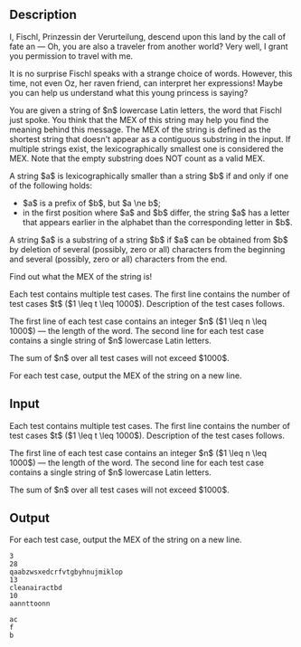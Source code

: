 ## Description

<div><p><span class="tex-font-style-it">I, Fischl, Prinzessin der Verurteilung, descend upon this land by the call of fate an — Oh, you are also a traveler from another world?</span> <span class="tex-font-style-it">Very well, I grant you permission to travel with me.</span></p><p>It is no surprise Fischl speaks with a strange choice of words. However, this time, not even Oz, her raven friend, can interpret her expressions! Maybe you can help us understand what this young princess is saying?</p><p>You are given a string of $n$ lowercase Latin letters, the word that Fischl just spoke. You think that the MEX of this string may help you find the meaning behind this message. The MEX of the string is defined as the shortest string that <span class="tex-font-style-bf">doesn't</span> appear as a contiguous substring in the input. If multiple strings exist, the lexicographically smallest one is considered the MEX. Note that the empty substring does NOT count as a valid MEX.</p><p>A string $a$ is lexicographically smaller than a string $b$ if and only if one of the following holds: </p><ul> <li> $a$ is a prefix of $b$, but $a \ne b$; </li><li> in the first position where $a$ and $b$ differ, the string $a$ has a letter that appears earlier in the alphabet than the corresponding letter in $b$. </li></ul><p>A string $a$ is a substring of a string $b$ if $a$ can be obtained from $b$ by deletion of several (possibly, zero or all) characters from the beginning and several (possibly, zero or all) characters from the end.</p><p>Find out what the MEX of the string is!</p></div><div class="input-specification"><p>Each test contains multiple test cases. The first line contains the number of test cases $t$ ($1 \leq t \leq 1000$). Description of the test cases follows.</p><p>The first line of each test case contains an integer $n$ ($1 \leq n \leq 1000$)&nbsp;— the length of the word. The second line for each test case contains a single string of $n$ lowercase Latin letters.</p><p>The sum of $n$ over all test cases will not exceed $1000$.</p></div><div class="output-specification"><p>For each test case, output the MEX of the string on a new line.</p></div>

## Input

<p>Each test contains multiple test cases. The first line contains the number of test cases $t$ ($1 \leq t \leq 1000$). Description of the test cases follows.</p><p>The first line of each test case contains an integer $n$ ($1 \leq n \leq 1000$)&nbsp;— the length of the word. The second line for each test case contains a single string of $n$ lowercase Latin letters.</p><p>The sum of $n$ over all test cases will not exceed $1000$.</p>

## Output

<p>For each test case, output the MEX of the string on a new line.</p>





```input1
3
28
qaabzwsxedcrfvtgbyhnujmiklop
13
cleanairactbd
10
aannttoonn
```




```output1
ac
f
b
```


